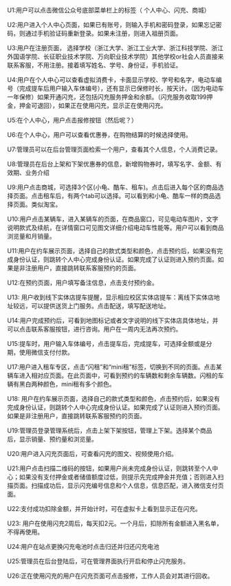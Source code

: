 U1:用户可以点击微信公众号底部菜单栏上的标签（ 个人中心、闪充、商城）

U2:用户进入个人中心页面，如果已有账号，则输入手机和密码登录，如果忘记密码，则通过手机验证码重新登录。如果未注册，则进入祖册页面。

U3:用户在注册页面， 选择学校（浙江大学、浙江工业大学、浙江科技学院、浙江外国语学院、长征职业技术学院、万向职业技术学院）其他学校or社会人员直接来联系客服，不用注册。接着填写姓名、学号、身份证，手机验证。

U4:用户在个人中心可以查看虚拟消费卡，卡面显示学校、学号和名字，电动车编号（完成提车后用户输入车体编号），还有显示已保修时长，按天计。（因为电动车一年保修）如果开通闪充，还包括闪充服务押金和余额。（闪充服务收取199押金，押金可退回），如果正在使用闪充，显示正在使用闪充。

U5:在个人中心，用户点击报修按钮（然后呢？）

U6:在个人中心，用户可以查看优惠券，在购物结算的时候选择使用。

U7:管理员可以在后台管理页面检索一个用户，查看其个人信息，个人消费记录。

U8:管理员在后台上架和下架优惠券的信息，新增购物券时，填写名字、金额、有效期、业务介绍

U9:用户点击商城，可选择3个区(小龟、酷车、租车)。点击后进入每个区的商品选择页面。点击租车后，有两个tab可以选择。可以看到和小龟、酷车一样的商品选择页面。类似淘宝。

U10:用户点击某辆车，进入某辆车的页面，在商品窗口，可见电动车图片，文字说明款式及续航，在详情窗口可见图文详细介绍电动车性能等。用户可以看到商品浏览量和月销量。

U11:用户在约车展示页面，选择自己的款式类型和颜色，点击预约后，如果没有完成身份认证，则跳转个人中心完成身份认证。如果完成了认证则进入预约页面。如果是非注册用户，直接跳转联系客服预约的页面。

U12:在预约页面，用户填写备注信息，点击支付预约金。

U13: 用户收到线下实体店提车提醒，显示相应校区实体店提车：离线下实体店地址较远，可以提供送货上门服务。点击配送，填写配送地址。

U14:用户完成预约后，可看到地图标记或者文字说明的线下实体店具体地址，并可以点击联系客服按钮，进行咨询。用户在一周内无法再次预约。

U15:提车时，用户输入车体编号，点击提车后，完成提车，可选择全额或是分期，使用微信支付付款。

U17:用户进入租车专区，点击“闪租”和“mini租”标签，切换到不同的页面。点击某辆车进入相对应页面。在此页面中，可看到预约的车辆数和剩余车辆数。闪租的车辆有黑白两种颜色，mini租有多个颜色。

U18: 用户在约车展示页面，选择自己的款式类型和颜色，点击预约后，如果没有完成身份认证，则跳转个人中心完成身份认证。如果完成了认证则进入预约页面。如果是非注册用户，直接跳转联系客服预约的页面。

U19:管理员登录管理系统后，点击上架下架按钮，管理上下架。选择某个商品后，显示销量、预约量和浏览量。

U20:用户进入闪充页面后，可查看闪充的图文、视频使用介绍。

U21:用户点击扫描二维码的按钮，如果用户尚未完成身份认证，则跳转至个人中心；如果没有支付押金或者储值额度过低，则提示先完成押金并充值；否则进入扫描页面。扫描成功后，显示闪充编号信息和个人信息，信息匹配，进入微信支付页面。

U22:支付成功扣除金额，并开始计时，可在虚拟卡上看到显示正在闪充。

U23: 用户在使用闪充2周后，每天扣2元。一个月后，扣除所有金额进入黑名单，不得再使用。

U24:用户在站点更换闪充电池时点击归还并归还闪充电池

U25:管理员在后台登陆后，可在管理界面执行开启和停止闪充服务。

U26:正在使用闪充的用户在闪充页面可点击报修，工作人员会对其进行回收。



